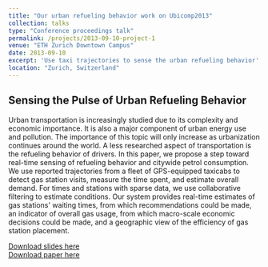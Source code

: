 ```yaml
---
title: "Our urban refueling behavior work on Ubicomp2013"
collection: talks
type: "Conference proceedings talk"
permalink: /projects/2013-09-10-project-1
venue: "ETH Zurich Downtown Campus"
date: 2013-09-10
excerpt: 'Use taxi trajectories to sense the urban refueling behavior'
location: "Zurich, Switzerland"
---
```


## Sensing the Pulse of Urban Refueling Behavior

Urban transportation is increasingly studied due to its complexity and economic importance. It is also a major component of urban energy use and pollution. The importance of
this topic will only increase as urbanization continues
around the world. A less researched aspect of transportation
is the refueling behavior of drivers. In this paper, we propose
a step toward real-time sensing of refueling behavior and citywide petrol consumption. We use reported trajectories
from a fleet of GPS-equipped taxicabs to detect gas station visits, measure the time spent, and estimate overall demand. For times and stations with sparse data, we use collaborative filtering to estimate conditions. Our system provides real-time estimates of gas stations' waiting times, from which recommendations could be made, an indicator of overall gas usage, from which macro-scale economic decisions could be made, and a geographic view of the efficiency of gas station placement. 


[Download slides here](https://zhfzhmsra.github.io/files/kdd2016/ubicomp2013/ubicomp2013.pptx)<br />
[Download paper here](https://zhfzhmsra.github.io/files/ubicomp2015/ubicomp2013/p13-zhang.pdf)



